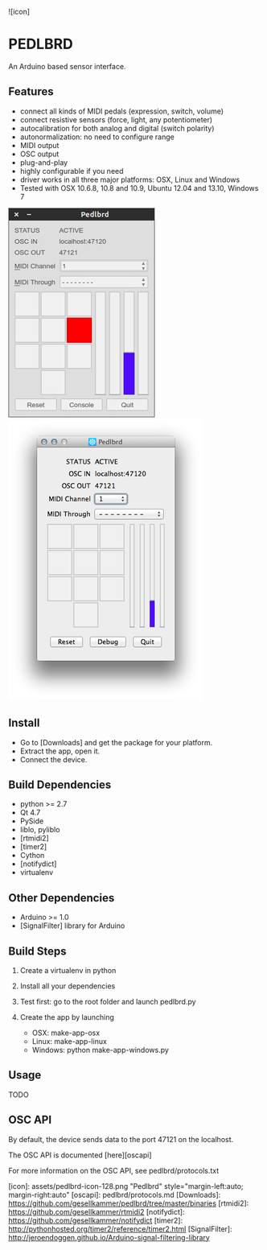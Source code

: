 ![icon]

# PEDLBRD

An Arduino based sensor interface.

## Features

* connect all kinds of MIDI pedals (expression, switch, volume)
* connect resistive sensors (force, light, any potentiometer)
* autocalibration for both analog and digital (switch polarity)
* autonormalization: no need to configure range
* MIDI output 
* OSC output
* plug-and-play
* highly configurable if you need
* driver works in all three major platforms: OSX, Linux and Windows
* Tested with OSX 10.6.8, 10.8 and 10.9, Ubuntu 12.04 and 13.10, Windows 7

![scrn1](extra/images/pedlbrd-scrn1.png)
![scrn2](extra/images/pedlbrd-screen1-osx.png)


## Install

* Go to [Downloads] and get the package for your platform. 
* Extract the app, open it.
* Connect the device. 


## Build Dependencies

* python >= 2.7
* Qt 4.7
* PySide
* liblo, pyliblo
* [rtmidi2]
* [timer2]
* Cython
* [notifydict]
* virtualenv

## Other Dependencies

* Arduino >= 1.0
* [SignalFilter] library for Arduino


## Build Steps

1. Create a virtualenv in python
2. Install all your dependencies
3. Test first: go to the root folder and launch pedlbrd.py
4. Create the app by launching

    * OSX: make-app-osx
    * Linux: make-app-linux
    * Windows: python make-app-windows.py

## Usage
TODO

## OSC API

By default, the device sends data to the port 47121 on the localhost.

The OSC API is documented [here][oscapi]

For more information on the OSC API, see pedlbrd/protocols.txt


[icon]: assets/pedlbrd-icon-128.png "Pedlbrd" style="margin-left:auto; margin-right:auto"
[oscapi]: pedlbrd/protocols.md
[Downloads]: https://github.com/gesellkammer/pedlbrd/tree/master/binaries
[rtmidi2]: https://github.com/gesellkammer/rtmidi2
[notifydict]: https://github.com/gesellkammer/notifydict
[timer2]: http://pythonhosted.org/timer2/reference/timer2.html
[SignalFilter]: http://jeroendoggen.github.io/Arduino-signal-filtering-library


